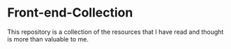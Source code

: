 Front-end-Collection
====================

This repository is a collection of the resources that I have read and thought is more than valuable to me.
